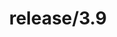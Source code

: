 ---
title: "release/3.9"
description: >
  release/3.9 CHANGELOG Summary, most recent version: v3.9.9, time: 2023-04-07
weight: -39
---